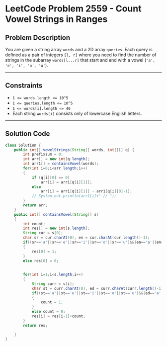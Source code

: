 # LeetCode Problem 2559 - Count Vowel Strings in Ranges

## Problem Description
You are given a string array `words` and a 2D array `queries`. Each query is defined as a pair of integers `[l, r]` where you need to find the number of strings in the subarray `words[l...r]` that start and end with a vowel (`'a', 'e', 'i', 'o', 'u'`).

---

## Constraints
- `1 <= words.length <= 10^5`
- `1 <= queries.length <= 10^5`
- `1 <= words[i].length <= 40`
- Each string `words[i]` consists only of lowercase English letters.

---

## Solution Code

```java
class Solution {
    public int[] vowelStrings(String[] words, int[][] q) {
        int prefixsum = 0;
        int arr[] = new int[q.length];
        int arr1[] = containsVowel(words);
        for(int i=0;i<arr.length;i++)
        {
            if (q[i][0] == 0) 
                arr[i] = arr1[q[i][1]];
            else 
                arr[i] = arr1[q[i][1]] - arr1[q[i][0]-1];
            // System.out.println(arr1[i]+" // ");
        }
        return arr;
    }
    public int[] containsVowel(String[] s)
    {
        int count;
        int res[] = new int[s.length];
        String cur = s[0];
        char sr = cur.charAt(0), en = cur.charAt(cur.length()-1);
        if((sr=='a'||sr=='e'||sr=='i'||sr=='o'||sr=='u')&&(en=='a'||en=='e'||en=='i'||en=='o'||en=='u'))
        {
            res[0] = 1;
        }
        else res[0] = 0;
        
        
        for(int i=1;i<s.length;i++)
        {
            String curr = s[i];
            char st = curr.charAt(0), ed = curr.charAt(curr.length()-1);
            if((st=='a'||st=='e'||st=='i'||st=='o'||st=='u')&&(ed=='a'||ed=='e'||ed=='i'||ed=='o'||ed=='u'))
            {
                count = 1;
            }
            else count = 0;
            res[i] = res[i-1]+count;
        }
        return res;

    }
}
